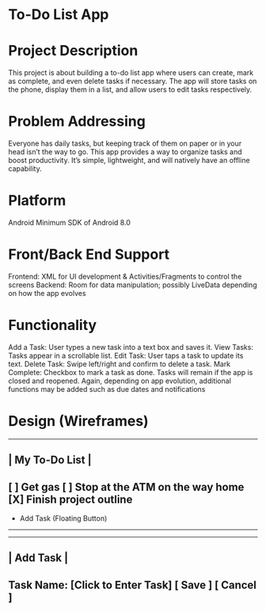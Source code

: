 # To-Do List App

# Project Description
This project is about building a to-do list app where users can create, mark as complete, and even delete tasks if necessary. The app will store tasks on the phone, display them in a list, and allow users to edit tasks respectively.

# Problem Addressing
Everyone has daily tasks, but keeping track of them on paper or in your head isn’t the way to go. This app provides a way to organize tasks and boost productivity. It’s simple, lightweight, and will natively have an offline capability.

# Platform
Android
Minimum SDK of Android 8.0

# Front/Back End Support
Frontend: XML for UI development & Activities/Fragments to control the screens
Backend: Room for data manipulation; possibly LiveData depending on how the app evolves

# Functionality
Add a Task: User types a new task into a text box and saves it.
View Tasks: Tasks appear in a scrollable list.
Edit Task: User taps a task to update its text.
Delete Task: Swipe left/right and confirm to delete a task.
Mark Complete: Checkbox to mark a task as done.
Tasks will remain if the app is closed and reopened.
Again, depending on app evolution, additional functions may be added such as due dates and notifications

# Design (Wireframes)
-----------------------------------
|   My To-Do List                 |
-----------------------------------
[ ] Get gas
[ ] Stop at the ATM on the way home
[X] Finish project outline
-----------------------------------
 + Add Task (Floating Button) 
-----------------------------------

-----------------------------------
|   Add Task                      |
-----------------------------------
Task Name: [__Click to Enter Task__]
[ Save ]     [ Cancel ]
-----------------------------------
